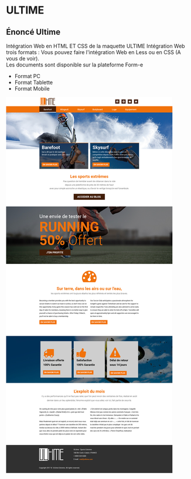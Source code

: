 # ULTIME

## Énoncé Ultime

Intégration Web en HTML ET CSS de la maquette ULTIME Intégration Web trois formats :
Vous pouvez faire l'intégration Web en Less ou en CSS (A vous de voir).  
Les documents sont disponible sur la plateforme Form-e

* Format PC
* Format Tablette
* Format Mobile 

![Ultime](profile/img/Ultime.jpg)&nbsp;&nbsp;
